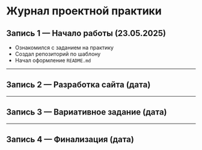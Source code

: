 # Журнал проектной практики

## Запись 1 — Начало работы (23.05.2025)

- Ознакомился с заданием на практику
- Создал репозиторий по шаблону
- Начал оформление `README.md`

---

## Запись 2 — Разработка сайта (дата)


---

## Запись 3 — Вариативное задание (дата)



---

## Запись 4 — Финализация (дата)

